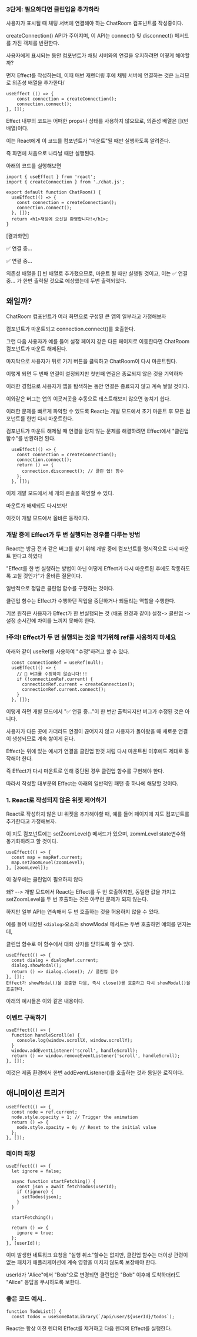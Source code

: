 ### 3단계: 필요하다면 클린업을 추가하라
사용자가 표시될 때 채팅 서버에 연결해야 하는 ChatRoom  컴포넌트를 작성중이다.

createConnection() API가 주어지며, 이 API는 connect() 및 disconnect() 메서드를 가진 객체를 반환한다.

 

사용자에게 표시되는 동안 컴포넌트가 채팅 서버와의 연결을 유지하려면 어떻게 해야할까?

 

먼저 Effect를 작성하는데, 이때 매번 재렌더링 후에 채팅 서버에 연결하는 것은 느리므로 의존성  배열을 추가한다/

```
useEffect (() => {
	const connection = createConnection();
    connection.connect();
}, []);
 ```

Effect 내부의 코드는 어떠한 props나 상태를 사용하지 않으므로, 의존성 배열은 [](빈 배열)이다.

이는 React에게 이 코드를 컴포넌트가 "마운트"될 때만 실행하도록 알려준다.

즉 화면에 처음으로 나타날 때만 실행된다.

 

아래의 코드를 실행해보면 
```
import { useEffect } from 'react';
import { createConnection } from './chat.js';

export default function ChatRoom() {
  useEffect(() => {
    const connection = createConnection();
    connection.connect();
  }, []);
  return <h1>채팅에 오신걸 환영합니다!</h1>;
}
```
[결과화면]

✅ 연결 중...

✅ 연결 중...

의존성 배열을 [] 빈 배열로 추가했으므로, 마운트 될 때만 실행될 것이고, 이는 ✅ 연결 중... 가 한번 출력될 것으로 에상했는데  두번 출력되었다.

## 왜일까?
ChatRoom 컴포넌트가 여러 화면으로 구성된 큰 앱의 일부라고 가정해보자

컴포넌트가 마운트되고 connection.connect()를 호출한다.

그런 다음 사용자가 예를 들어 설정 페이지 같은 다른 페이지로 이동한다면 ChatRoom 컴포넌트가 마운트 해제된다.

마지막으로 사용자가 뒤로 가기 버튼을 클릭하고 ChatRoom이 다시 마운트된다.

이렇게 되면 두 번째 연결이 설정되지만 첫번째 연결은 종료되지 않은 것을 기억하자

이러한 경험으로 사용자가 앱을 탐색하는 동안 연결은 종료되지 않고 계속 쌓일 것이다.

 

이와같은 버그는 앱의 이곳저곳을 수동으로 테스트해보지 않으면 놓치기 쉽다.

이러한 문제를 빠르게 파악할 수 있도록 React는 개발 모드에서 초기 마운트 후 모든 컴포넌트를 한번 다시 마운트한다.

 

컴포넌트가 마운트 해제될 때 연결을 닫지 않는 문제를 해결하려면 Effect에서 "클린업 함수"를 반환하면 된다.
```
  useEffect(() => {
    const connection = createConnection();
    connection.connect();
    return () => {
      connection.disconnect(); // 클린 업! 함수
    };
  }, []);
  ```
이제 개발 모드에서 세 개의 콘솔을 확인할 수 있다.


마운트가 해제되도 다시보자!
 

이것이 개발 모드에서 올바른 동작이다.

 

### 개발 중에 Effect가 두 번 실행되는 경우를 다루는 방법
React는 방금 전과 같은 버그를 찾기 위해 개발 중에 컴포넌트를 명시적으로 다시 마운트 한다고 하였다

 

"Effect를 한 번 실행하는 방법이 아닌 어떻게 Effect가 다시 마운트된 후에도 작동하도록 고칠 것인가"가 올바른 질문이다.

 

일반적으로 정답은 클린업 함수를 구현하는 것이다.

클린업 함수는 Effect가 수행하던 작업을 중단하거나 되돌리는 역할을 수행한다.

기본 원칙은 사용자가 Effect가 한 번실행되는 것 (배포 환경과 같이) 설정-> 클린업 -> 설정 순서간에 차이를 느끼지 못해야 한다.

 

### !주의! Effect가 두 번 실행되는 것을 막기위해 ref를 사용하지 마세요
아래와 같이 useRef를 사용하여 "수정"하려고 할 수 있다.
```
  const connectionRef = useRef(null);
  useEffect(() => {
    // 🚩 버그를 수정하지 않습니다!!!
    if (!connectionRef.current) {
      connectionRef.current = createConnection();
      connectionRef.current.connect();
    }
  }, []);
  ```
이렇게 하면 개발 모드에서 "✅ 연결 중..."이 한 번만 출력되지만 버그가 수정된 것은 아니다.

사용자가 다른 곳에 가더라도 연결이 끊어지지 않고 사용자가 돌아왔을 때 새로운 연결이 생성되므로 계속 쌓이게 된다.

Effect는 위에 있는 예시가 연결을 클린업 한것 처럼 다시 마운트된 이후에도 제대로 동작해야 한다.

즉 Effect가 다시 마운트로 인해 중단된 경우 클린업 함수를 구현해야 한다.

 

따라서 작성할 대부분의 Effect는 아래의 일반적인 패턴 중 하나에 해당할 것이다.
 

### 1. React로 작성되지 않은 위젯 제어하기
React로 작성하지 않은 UI 위젯을 추가해야할 때, 예를 들어 페이지에 지도 컴포넌트를 추가한다고 가정해보자.

이 지도 컴포넌트에는 setZoomLevel() 메서드가 있으며, zommLevel state변수와 동기화하려고 할 것이다.
```
useEffect(() => {
  const map = mapRef.current;
  map.setZoomLevel(zoomLevel);
}, [zoomLevel]);
 ```

이 경우에는 클린업이 필요하지 않다

왜? --> 개발 모드에서 React는 Effect를 두 번 호출하지만, 동일한 값을 가지고 setZoomLevel을 두 번 호출하는 것은 아무런 문제가 되지 않는다.

 

하지만 일부 API는 연속해서 두 번 호출하는 것을 허용하지 않을 수 있다.

예를 들어 내장된 `<dialog>`요소의 showModal 메서드는 두번 호출하면 예외를 던지는데,

클린업 함수로 이 함수에서 대화 상자를 닫히도록 할 수 있다.
```
useEffect(() => {
  const dialog = dialogRef.current;
  dialog.showModal();
  return () => dialog.close(); // 클린업 함수
}, []);
Effect가 showModal()을 호출한 다음, 즉시 close()를 호출하고 다시 showModal()을 호출한다.
```
 

아래의 예시들은 이와 같은 내용이다.

### 이벤트 구독하기

```
useEffect(() => {
  function handleScroll(e) {
    console.log(window.scrollX, window.scrollY);
  }
  window.addEventListener('scroll', handleScroll);
  return () => window.removeEventListener('scroll', handleScroll);
}, []);
```
이것은 제품 환경에서 한번 addEventListener()를 호출하는 것과 동일한 로직이다.

 

## 애니메이션 트리거
```
useEffect(() => {
  const node = ref.current;
  node.style.opacity = 1; // Trigger the animation
  return () => {
    node.style.opacity = 0; // Reset to the initial value
  };
}, []);
 ```

### 데이터 패칭
```
useEffect(() => {
  let ignore = false;

  async function startFetching() {
    const json = await fetchTodos(userId);
    if (!ignore) {
      setTodos(json);
    }
  }

  startFetching();

  return () => {
    ignore = true;
  };
}, [userId]);
```
이미 발생한 네트워크 요청을 "실행 취소"할수는 없지만, 클린업 함수는 더이상 관련이 없는 패치가 애플리케이션에 계속 영향을 미치지 않도록 보장해야 한다.

userId가 'Alice"에서 "Bob"으로 변경되면 클린업은 "Bob" 이후에 도착하더라도 "Alice" 응답을 무시하도록 보한다.

 

### 좋은 코드 예시..
```
function TodoList() {
  const todos = useSomeDataLibrary(`/api/user/${userId}/todos`);
 ```

 

React는 항상 이전 렌더의 Effect를 제거하고 다음 렌더의 Effect를 실행한다.